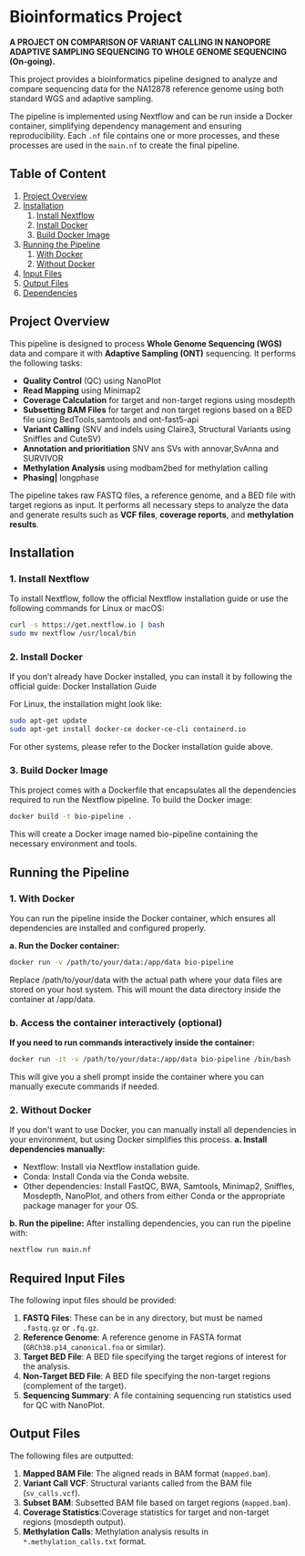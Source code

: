 # **Bioinformatics Project** 
**A PROJECT ON COMPARISON OF VARIANT CALLING IN NANOPORE ADAPTIVE SAMPLING SEQUENCING TO WHOLE GENOME SEQUENCING (On-going).**

This project provides a bioinformatics pipeline designed to analyze and compare sequencing data for the NA12878 reference genome using both standard WGS and adaptive sampling. 

The pipeline is implemented using Nextflow and can be run inside a Docker container, simplifying dependency management and ensuring reproducibility. Each `.nf` file contains one or more processes, and these processes are used in the `main.nf` to create the final pipeline.

## **Table of Content**
1. [Project Overview](#project-overview)
2. [Installation](#installation)
   1. [Install Nextflow](#install-nextflow)
   2. [Install Docker](#install-docker)
   3. [Build Docker Image](#build-docker-image)
3. [Running the Pipeline](#running-the-pipeline)
   1. [With Docker](#with-docker)
   2. [Without Docker](#without-docker)
4. [Input Files](#input-files)
5. [Output Files](#output-files)
6. [Dependencies](#dependencies)


## **Project  Overview**
This pipeline is designed to process **Whole Genome Sequencing (WGS)** data and compare it with **Adaptive Sampling (ONT)** sequencing. It performs the following tasks:

- **Quality Control** (QC) using NanoPlot
- **Read Mapping** using Minimap2
- **Coverage Calculation** for target and non-target regions using mosdepth
- **Subsetting BAM Files** for target and non target regions based on a BED file using BedTools,samtools and ont-fast5-api
- **Variant Calling** (SNV and indels using Claire3, Structural Variants using Sniffles and CuteSV)
- **Annotation and prioritiation** SNV ans SVs with annovar,SvAnna and SURVIVOR
- **Methylation Analysis** using modbam2bed for methylation calling 
- **Phasing|** longphase

The pipeline takes raw FASTQ files, a reference genome, and a BED file with target regions as input. It performs all necessary steps to analyze the data and generate results such as **VCF files**, **coverage reports**, and **methylation results**.


## **Installation**
### **1. Install Nextflow**
To install Nextflow, follow the official Nextflow installation guide or use the following commands for Linux or macOS:
```bash
curl -s https://get.nextflow.io | bash
sudo mv nextflow /usr/local/bin
```
### **2. Install Docker**
If you don’t already have Docker installed, you can install it by following the official guide:
Docker Installation Guide

For Linux, the installation might look like:
```bash
sudo apt-get update
sudo apt-get install docker-ce docker-ce-cli containerd.io
```
For other systems, please refer to the Docker installation guide above.

### **3. Build Docker Image**
This project comes with a Dockerfile that encapsulates all the dependencies required to run the Nextflow pipeline.
To build the Docker image:
```bash
docker build -t bio-pipeline .
```
This will create a Docker image named bio-pipeline containing the necessary environment and tools.


## **Running the Pipeline**
### **1. With Docker**
You can run the pipeline inside the Docker container, which ensures all dependencies are installed and configured properly.

**a. Run the Docker container:**
```bash
docker run -v /path/to/your/data:/app/data bio-pipeline
```
Replace /path/to/your/data with the actual path where your data files are stored on your host system. This will mount the data directory inside the container at /app/data.

### **b. Access the container interactively (optional)**

**If you need to run commands interactively inside the container:**
```bash
docker run -it -v /path/to/your/data:/app/data bio-pipeline /bin/bash
```
This will give you a shell prompt inside the container where you can manually execute commands if needed.

### **2. Without Docker**
If you don't want to use Docker, you can manually install all dependencies in your environment, but using Docker simplifies this process.
**a. Install dependencies manually:**
- Nextflow: Install via Nextflow installation guide.
- Conda: Install Conda via the Conda website.
- Other dependencies: Install FastQC, BWA, Samtools, Minimap2, Sniffles, Mosdepth, NanoPlot, and others from either Conda or the appropriate package manager for your OS.

**b. Run the pipeline:**
After installing dependencies, you can run the pipeline with:
```bash
nextflow run main.nf
```


## **Required Input Files**
The following input files should be provided:

1. **FASTQ Files**: These can be in any directory, but must be named `.fastq.gz` or `.fq.gz`.
2. **Reference Genome**: A reference genome in FASTA format (`GRCh38.p14_canonical.fna` or similar).
3. **Target BED File**: A BED file specifying the target regions of interest for the analysis.
4. **Non-Target BED File**: A BED file specifying the non-target regions (complement of the target).
5. **Sequencing Summary**: A file containing sequencing run statistics used for QC with NanoPlot.


## **Output Files**
The following files are outputted:

1. **Mapped BAM File**: The aligned reads in BAM format (`mapped.bam`).
2. **Variant Call VCF**: Structural variants called from the BAM file (`sv_calls.vcf`).
3. **Subset BAM**: Subsetted BAM file based on target regions (`mapped.bam`).
3. **Coverage Statistics**:Coverage statistics for target and non-target regions (mosdepth output).
5. **Methylation Calls**: Methylation analysis results in `*.methylation_calls.txt` format.
